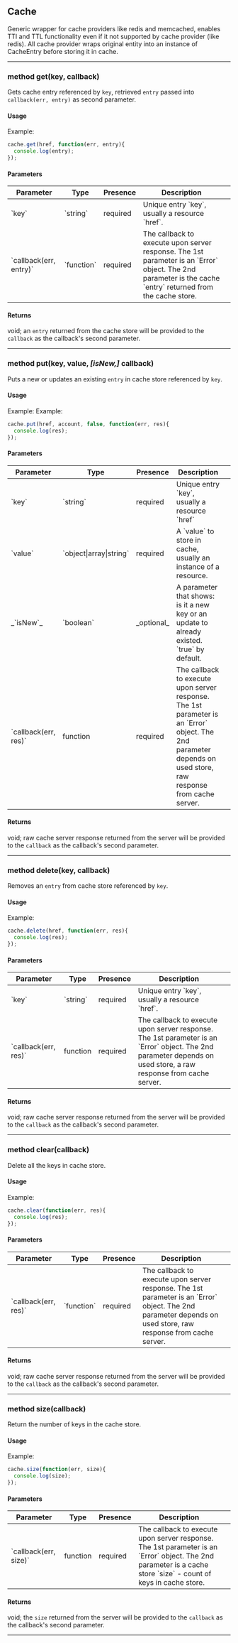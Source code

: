 ## Cache

Generic wrapper for cache providers like redis and memcached,
 enables TTI and TTL functionality even if it not supported by cache provider
 (like redis). All cache provider wraps original entity into an instance of
 CacheEntry before storing it in cache.

---

<a name="get"></a>
### <span class="member">method</span> get(key, callback)

Gets cache entry referenced by `key`, retrieved `entry` passed into `callback(err, entry)`
 as second parameter.

#### Usage

Example:
```javascript
cache.get(href, function(err, entry){
  console.log(entry);
});
```
#### Parameters

<table class="table table-striped table-hover table-curved">
  <thead>
    <tr>
      <th>Parameter</th>
      <th>Type</th>
      <th>Presence</th>
      <th>Description<th>
    </tr>
  </thead>
  <tbody>
    <tr>
      <td>`key`</td>
      <td>`string`</td>
      <td>required</td>
      <td>Unique entry `key`, usually a resource `href`.</td>
    </tr>
    <tr>
      <td>`callback(err, entry)`</td>
      <td>`function`</td>
      <td>required</td>
      <td>The callback to execute upon server response.
        The 1st parameter is an `Error` object.
        The 2nd parameter is the cache `entry` returned from the cache store.</td>
    </tr>
     </tbody>
   </table>

   #### Returns

   void; an `entry` returned from the cache store will be provided to
    the `callback` as the callback's second parameter.

   ---

<a name="put"></a>
### <span class="member">method</span> put(key, value, *[isNew,]* callback)

Puts a new or updates an existing `entry` in cache store referenced by `key`.

#### Usage

Example:
Example:
```javascript
cache.put(href, account, false, function(err, res){
  console.log(res);
});
```
#### Parameters

<table class="table table-striped table-hover table-curved">
  <thead>
    <tr>
      <th>Parameter</th>
      <th>Type</th>
      <th>Presence</th>
      <th>Description<th>
    </tr>
  </thead>
  <tbody>
    <tr>
      <td>`key`</td>
      <td>`string`</td>
      <td>required</td>
      <td>Unique entry `key`, usually a resource `href`</td>
    </tr>
    <tr>
      <td>`value`</td>
      <td>`object|array|string`</td>
      <td>required</td>
      <td>A `value` to store in cache, usually an instance of a resource.</td>
    </tr>
    <tr>
      <td>_`isNew`_</td>
      <td>`boolean`</td>
      <td>_optional_</td>
      <td>A parameter that shows: is it a new key or an update to already existed.
       `true` by default.</td>
    </tr>
    <tr>
      <td>`callback(err, res)`</td>
      <td>function</td>
      <td>required</td>
      <td>The callback to execute upon server response.
       The 1st parameter is an `Error` object.
       The 2nd parameter depends on used store, raw response from cache server.</td>
    </tr>
  </tbody>
</table>

#### Returns

void; raw cache server response returned from the server will be provided
 to the `callback` as the callback's second parameter.

---

<a name="delete"></a>
### <span class="member">method</span> delete(key, callback)

Removes an `entry` from cache store referenced by `key`.

#### Usage

Example:
```javascript
cache.delete(href, function(err, res){
  console.log(res);
});
```
#### Parameters

<table class="table table-striped table-hover table-curved">
  <thead>
    <tr>
      <th>Parameter</th>
      <th>Type</th>
      <th>Presence</th>
      <th>Description<th>
    </tr>
  </thead>
  <tbody>
    <tr>
      <td>`key`</td>
      <td>`string`</td>
      <td>required</td>
      <td>Unique entry `key`, usually a resource `href`.</td>
    </tr>
    <tr>
      <td>`callback(err, res)`</td>
      <td>function</td>
      <td>required</td>
      <td>The callback to execute upon server response.
       The 1st parameter is an `Error` object.
       The 2nd parameter depends on used store, a raw response from cache server.</td>
    </tr>
  </tbody>
</table>

#### Returns

void; raw cache server response returned from the server will be provided
 to the `callback` as the callback's second parameter.

---

<a name="clear"></a>
### <span class="member">method</span> clear(callback)

Delete all the keys in cache store.

#### Usage

Example:
```javascript
cache.clear(function(err, res){
  console.log(res);
});
```

#### Parameters

<table class="table table-striped table-hover table-curved">
  <thead>
    <tr>
      <th>Parameter</th>
      <th>Type</th>
      <th>Presence</th>
      <th>Description<th>
    </tr>
  </thead>
  <tbody>
    <tr>
      <td>`callback(err, res)`</td>
      <td>`function`</td>
      <td>required</td>
      <td>The callback to execute upon server response.
       The 1st parameter is an `Error` object.
       The 2nd parameter depends on used store, raw response from cache server.</td>
    </tr>
  </tbody>
</table>

#### Returns

void; raw cache server response returned from the server will be provided
 to the `callback` as the callback's second parameter.

---

<a name="size"></a>
### <span class="member">method</span> size(callback)

Return the number of keys in the cache store.

#### Usage

Example:
```javascript
cache.size(function(err, size){
  console.log(size);
});
```

#### Parameters

<table class="table table-striped table-hover table-curved">
  <thead>
    <tr>
      <th>Parameter</th>
      <th>Type</th>
      <th>Presence</th>
      <th>Description<th>
    </tr>
  </thead>
  <tbody>
    <tr>
      <td>`callback(err, size)`</td>
      <td>function</td>
      <td>required</td>
      <td>The callback to execute upon server response.
       The 1st parameter is an `Error` object.
       The 2nd parameter is a cache store `size` - count of keys in cache store.</td>
    </tr>
  </tbody>
</table>

#### Returns

void; the `size` returned from the server will be provided to
 the `callback` as the callback's second parameter.

---